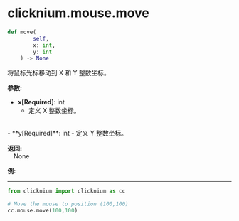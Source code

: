 

# clicknium.mouse.move

```python
def move(
        self,
        x: int, 
        y: int
    ) -> None
```  

将鼠标光标移动到 X 和 Y 整数坐标。


**参数:**  
- **x[Required]**: int  
    - 定义 X 整数坐标。
<br/>
- **y[Required]**: int  
    - 定义 Y 整数坐标。

**返回:**  
    &emsp;None

**例:**
***
```python
from clicknium import clicknium as cc

# Move the mouse to position (100,100)
cc.mouse.move(100,100)

```